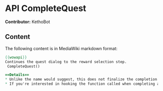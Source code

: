 # API CompleteQuest

**Contributor:** KethoBot

## Content

The following content is in MediaWiki markdown format:

```mediawiki
{{wowapi}}
Continues the quest dialog to the reward selection step.
 CompleteQuest()

==Details==
* Unlike the name would suggest, this does not finalize the completion of a quest. Instead it is called when you press the continue button, and is used to continue from the progress dialog to the completion dialog. See {{api|GetQuestReward}}() for actually completing a quest.
* If you're interested in hooking the function called when completing a quest, check out QuestRewardCompleteButton_OnClick (in FrameXML\QuestFrame.lua) instead.
```